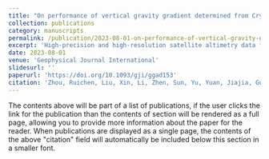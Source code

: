 ```yaml
---
title: "On performance of vertical gravity gradient determined from CryoSat-2 altimeter data over Arabian Sea"
collection: publications
category: manuscripts
permalink: /publication/2023-08-01-on-performance-of-vertical-gravity-gradient-determined-from-cryosat-2-altimeter-data-over-arabian-sea
excerpt: 'High-precision and high-resolution satellite altimetry data from CryoSat-2 are widely utilized for marine gravity inversion. The vertical gravity gradient is a crucial parameter of the Earth's gravity field. To evaluate the performance of vertical gravity gradient determined from CryoSat-2 altimeter data, relevant processes and comparisons are carried out, demonstrating its high accuracy and precision.'
date: 2023-08-01
venue: 'Geophysical Journal International'
slidesurl: ''
paperurl: 'https://doi.org/10.1093/gji/ggad153'
citation: 'Zhou, Ruichen, Liu, Xin, Li, Zhen, Sun, Yu, Yuan, Jiajia, Guo, Jinyun, Ardalan, Alireza A. (2023). "On performance of vertical gravity gradient determined from CryoSat-2 altimeter data over Arabian Sea." <i>Geophysical Journal International</i>. 234(2), 1519-1529.'
---
```


The contents above will be part of a list of publications, if the user clicks the link for the publication than the contents of section will be rendered as a full page, allowing you to provide more information about the paper for the reader. When publications are displayed as a single page, the contents of the above "citation" field will automatically be included below this section in a smaller font.
